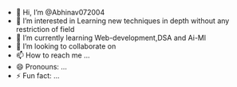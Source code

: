 - 👋 Hi, I’m @Abhinav072004
- 👀 I’m interested in Learning new techniques in depth without any restriction of field
- 🌱 I’m currently learning  Web-development,DSA and Ai-Ml
- 💞️ I’m looking to collaborate on 
- 📫 How to reach me ...
- 😄 Pronouns: ...
- ⚡ Fun fact: ...

<!---
Abhinav072004/Abhinav072004 is a ✨ special ✨ repository because its `README.md` (this file) appears on your GitHub profile.
You can click the Preview link to take a look at your changes.
--->
